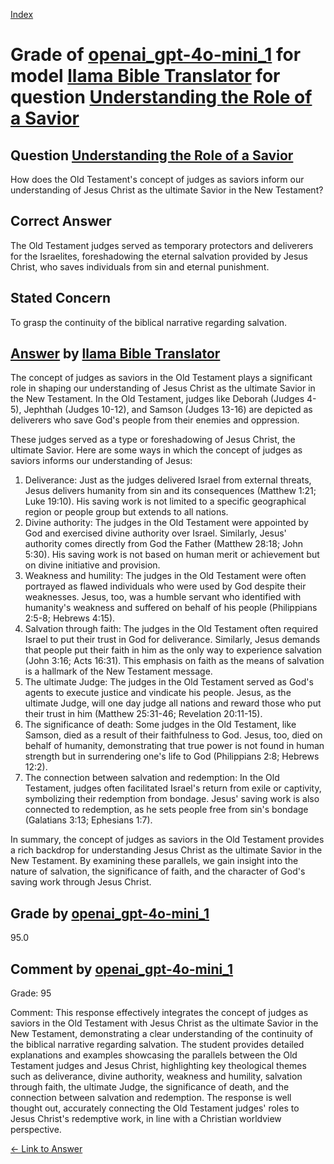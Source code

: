 
[Index](../../../../index.md)
# Grade of [openai_gpt-4o-mini_1](../../../grading_models/openai_gpt-4o-mini_1.md) for model [llama Bible Translator](../../../answering_models/llama_Bible_Translator.md) for question [Understanding the Role of a Savior](../../../questions/Understanding_the_Role_of_a_Savior.md)

## Question [Understanding the Role of a Savior](../../../questions/Understanding_the_Role_of_a_Savior.md)
How does the Old Testament's concept of judges as saviors inform our understanding of Jesus Christ as the ultimate Savior in the New Testament?

## Correct Answer
The Old Testament judges served as temporary protectors and deliverers for the Israelites, foreshadowing the eternal salvation provided by Jesus Christ, who saves individuals from sin and eternal punishment.

## Stated Concern
To grasp the continuity of the biblical narrative regarding salvation.

## [Answer](../Understanding_the_Role_of_a_Savior.md) by [llama Bible Translator](../../../answering_models/llama_Bible_Translator.md)
The concept of judges as saviors in the Old Testament plays a significant role in shaping our understanding of Jesus Christ as the ultimate Savior in the New Testament. In the Old Testament, judges like Deborah (Judges 4-5), Jephthah (Judges 10-12), and Samson (Judges 13-16) are depicted as deliverers who save God's people from their enemies and oppression.

These judges served as a type or foreshadowing of Jesus Christ, the ultimate Savior. Here are some ways in which the concept of judges as saviors informs our understanding of Jesus:

1. Deliverance: Just as the judges delivered Israel from external threats, Jesus delivers humanity from sin and its consequences (Matthew 1:21; Luke 19:10). His saving work is not limited to a specific geographical region or people group but extends to all nations.
2. Divine authority: The judges in the Old Testament were appointed by God and exercised divine authority over Israel. Similarly, Jesus' authority comes directly from God the Father (Matthew 28:18; John 5:30). His saving work is not based on human merit or achievement but on divine initiative and provision.
3. Weakness and humility: The judges in the Old Testament were often portrayed as flawed individuals who were used by God despite their weaknesses. Jesus, too, was a humble servant who identified with humanity's weakness and suffered on behalf of his people (Philippians 2:5-8; Hebrews 4:15).
4. Salvation through faith: The judges in the Old Testament often required Israel to put their trust in God for deliverance. Similarly, Jesus demands that people put their faith in him as the only way to experience salvation (John 3:16; Acts 16:31). This emphasis on faith as the means of salvation is a hallmark of the New Testament message.
5. The ultimate Judge: The judges in the Old Testament served as God's agents to execute justice and vindicate his people. Jesus, as the ultimate Judge, will one day judge all nations and reward those who put their trust in him (Matthew 25:31-46; Revelation 20:11-15).
6. The significance of death: Some judges in the Old Testament, like Samson, died as a result of their faithfulness to God. Jesus, too, died on behalf of humanity, demonstrating that true power is not found in human strength but in surrendering one's life to God (Philippians 2:8; Hebrews 12:2).
7. The connection between salvation and redemption: In the Old Testament, judges often facilitated Israel's return from exile or captivity, symbolizing their redemption from bondage. Jesus' saving work is also connected to redemption, as he sets people free from sin's bondage (Galatians 3:13; Ephesians 1:7).

In summary, the concept of judges as saviors in the Old Testament provides a rich backdrop for understanding Jesus Christ as the ultimate Savior in the New Testament. By examining these parallels, we gain insight into the nature of salvation, the significance of faith, and the character of God's saving work through Jesus Christ.

## Grade by [openai_gpt-4o-mini_1](../../../grading_models/openai_gpt-4o-mini_1.md)
95.0

## Comment by [openai_gpt-4o-mini_1](../../../grading_models/openai_gpt-4o-mini_1.md)
Grade: 95

Comment: This response effectively integrates the concept of judges as saviors in the Old Testament with Jesus Christ as the ultimate Savior in the New Testament, demonstrating a clear understanding of the continuity of the biblical narrative regarding salvation. The student provides detailed explanations and examples showcasing the parallels between the Old Testament judges and Jesus Christ, highlighting key theological themes such as deliverance, divine authority, weakness and humility, salvation through faith, the ultimate Judge, the significance of death, and the connection between salvation and redemption. The response is well thought out, accurately connecting the Old Testament judges' roles to Jesus Christ's redemptive work, in line with a Christian worldview perspective.

[&lt;- Link to Answer](../Understanding_the_Role_of_a_Savior.md)
